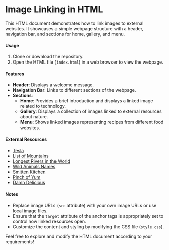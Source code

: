 # Image Linking in HTML

This HTML document demonstrates how to link images to external websites. It showcases a simple webpage structure with a header, navigation bar, and sections for home, gallery, and menu.

#### Usage

1. Clone or download the repository.
2. Open the HTML file (`index.html`) in a web browser to view the webpage.

#### Features

- **Header**: Displays a welcome message.
- **Navigation Bar**: Links to different sections of the webpage.
- **Sections**:
  - **Home**: Provides a brief introduction and displays a linked image related to technology.
  - **Gallery**: Displays a collection of images linked to external resources about nature.
  - **Menu**: Shows linked images representing recipes from different food websites.

#### External Resources

- [Tesla](https://www.tesla.com/)
- [List of Mountains](https://www.britannica.com/topic/list-of-mountains-2009175)
- [Longest Rivers in the World](https://smartwatermagazine.com/q-a/which-are-10-longest-rivers-world)
- [Wild Animals Names](https://byjus.com/english/wild-animals-names/)
- [Smitten Kitchen](https://smittenkitchen.com/)
- [Pinch of Yum](https://pinchofyum.com/)
- [Damn Delicious](https://damndelicious.net/)

#### Notes

- Replace image URLs (`src` attribute) with your own image URLs or use local image files.
- Ensure that the `target` attribute of the anchor tags is appropriately set to control how linked resources open.
- Customize the content and styling by modifying the CSS file (`style.css`).

Feel free to explore and modify the HTML document according to your requirements!
